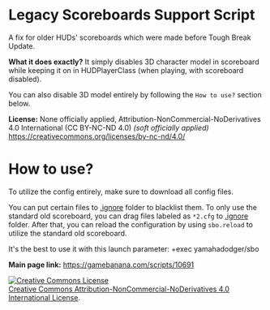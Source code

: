 # Legacy Scoreboards Support Script
A fix for older HUDs' scoreboards which were made before Tough Break Update.

**What it does exactly?**
It simply disables 3D character model in scoreboard while keeping it on in HUDPlayerClass (when playing, with scoreboard disabled).

You can also disable 3D model entirely by following the `How to use?` section below.

**License:** None officially applied, Attribution-NonCommercial-NoDerivatives 4.0 International (CC BY-NC-ND 4.0) *(soft officially applied)*
https://creativecommons.org/licenses/by-nc-nd/4.0/

# How to use?
To utilize the config entirely, make sure to download all config files.

You can put certain files to [.ignore](https://github.com/yamahadodger/legacy-scoreboards-support-script/tree/master/yamahadodger/sbo/.ignore) folder to blacklist them. To only use the standard old scoreboard, you can drag files labeled as `*2.cfg` to [.ignore](https://github.com/yamahadodger/legacy-scoreboards-support-script/tree/master/yamahadodger/sbo/.ignore) folder. After that, you can reload the configuration by using `sbo.reload` to utilize the standard old scoreboard.

It's the best to use it with this launch parameter: +exec yamahadodger/sbo

**Main page link:** https://gamebanana.com/scripts/10691

<a rel="license" href="http://creativecommons.org/licenses/by-nc-nd/4.0/"><img alt="Creative Commons License" style="border-width:0" src="https://i.creativecommons.org/l/by-nc-nd/4.0/80x15.png" /></a><br /><a rel="license" href="http://creativecommons.org/licenses/by-nc-nd/4.0/">Creative Commons Attribution-NonCommercial-NoDerivatives 4.0 International License</a>.
